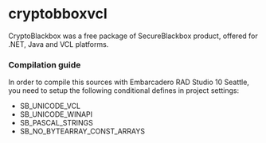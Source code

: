 # cryptobboxvcl
CryptoBlackbox was a free package of SecureBlackbox product, offered for .NET, Java and VCL platforms.

### Compilation guide
In order to compile this sources with Embarcadero RAD Studio 10 Seattle, you need to setup the following conditional defines in project settings:
- SB_UNICODE_VCL
- SB_UNICODE_WINAPI
- SB_PASCAL_STRINGS
- SB_NO_BYTEARRAY_CONST_ARRAYS

